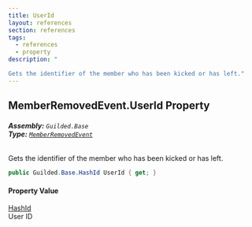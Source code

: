 ```yaml
---
title: UserId
layout: references
section: references
tags:
  - references
  - property
description: "

Gets the identifier of the member who has been kicked or has left."
---
```


## MemberRemovedEvent.UserId Property
###### **Assembly:** `Guilded.Base`<br/>**Type:** [`MemberRemovedEvent`](MemberRemovedEvent.md 'Guilded.Base.Events.MemberRemovedEvent')

Gets the identifier of the member who has been kicked or has left.

```csharp
public Guilded.Base.HashId UserId { get; }
```

#### Property Value
[HashId](HashId.md 'Guilded.Base.HashId')  
User ID